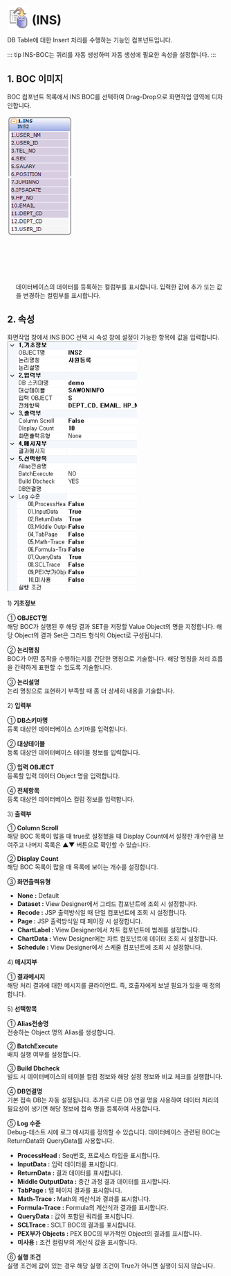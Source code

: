 # <img class="iconB" src="../../.vuepress/public/documentation/service-model/BOC/DataBaseBOC/INS.png" style="width:50px;"> (INS) <br/>
DB Table에 대한 Insert 처리를 수행하는 기능인 컴포넌트입니다.

<!-- Remark -->
::: tip <Badge type="tip" text="Remark" vertical="middle" /> 
INS-BOC는 쿼리를 자동 생성하며 자동 생성에 필요한 속성을 설정합니다.
:::
<!-- -->


## 1. BOC 이미지
BOC 컴포넌트 목록에서 INS BOC를 선택하여 Drag-Drop으로 화면작업 영역에 디자인합니다. <br/>
<div class="boc"> 
  <img src="../../.vuepress/public/documentation/service-model/BOC/DataBaseBOC/INSBoc.png" style="width:150px;"> 
<div style="margin-top: 103px; margin-left: 20px;">
<span class="bocEX bocP" style="margin-bottom: 104px;">데이터베이스의 데이터를 등록하는 컬럼부를 표시합니다.</span>
<span class="bocEX bocW">입력한 값에 추가 또는 값을 변경하는 컬럼부를 표시합니다.</span></div>
</div>

## 2. 속성
화면작업 창에서 INS BOC 선택 시 속성 창에 설정이 가능한 항목에 값을 입력합니다.<br/>
<img src="../../.vuepress/public/documentation/service-model/BOC/DataBaseBOC/Property(1).png"  class="boxBorder" style="width:300px;"> <br/>

<span class="font20">1)</span><b class="font20"> 기초정보</b> <br/>

<span class="font18">①</span><b class="font18"> OBJECT명 </b> <br/>
해당 BOC가 실행된 후 해당 결과 SET을 저장할 Value Object의 명을 지정합니다. 해당 Object의 결과 Set은 그리드 형식의 Object로 구성됩니다.

<span class="font18">②</span><b class="font18"> 논리명칭 </b> <br/>
BOC가 어떤 동작을 수행하는지를 간단한 명칭으로 기술합니다. 해당 명칭을 처리 흐름을 간략하게 표현할 수 있도록 기술합니다.

<span class="font18">③</span><b class="font18"> 논리설명 </b> <br/>
논리 명칭으로 표현하기 부족할 때 좀 더 상세히 내용을 기술합니다.

<span class="font20">2)</span><b class="font20"> 입력부</b> <br/>

<span class="font18">①</span><b class="font18"> DB스키마명 </b> <br/>
등록 대상인 데이터베이스 스키마를 입력합니다.

<span class="font18">②</span><b class="font18"> 대상테이블 </b> <br/>
등록 대상인 데이터베이스 테이블 정보를 입력합니다.

<span class="font18">③</span><b class="font18"> 입력 OBJECT </b> <br/>
등록할 입력 데이터 Object 명을 입력합니다.

<span class="font18">④</span><b class="font18"> 전체항목 </b> <br/>
등록 대상인 데이터베이스 컬럼 정보를 입력합니다.

<span class="font20">3)</span><b class="font20"> 출력부</b> <br/>

<span class="font18">①</span><b class="font18"> Column Scroll </b> <br/>
해당 BOC 목록이 많을 때 true로 설정했을 때 Display Count에서 설정한 개수만큼 보여주고 나머지 목록은 <span class="btnR">▲▼</span> 버튼으로 확인할 수 있습니다.

<span class="font18">②</span><b class="font18"> Display Count </b> <br/>
해당 BOC 목록이 많을 때 목록에 보이는 개수를 설정합니다.

<span class="font18">③</span><b class="font18"> 화면출력유형 </b> <br/>
- <b>None :</b> Default
- <b>Dataset :</b> View Designer에서 그리드 컴포넌트에 조회 시 설정합니다.
- <b>Recode :</b> JSP 출력방식일 때 단일 컴포넌트에 조회 시 설정합니다.
- <b>Page :</b> JSP 출력방식일 때 페이징 시 설정합니다.
- <b>ChartLabel :</b> View Designer에서 차트 컴포넌트에 범례를 설정합니다.
- <b>ChartData :</b> View Designer에는 차트 컴포넌트에 데이터 조회 시 설정합니다.
- <b>Schedule :</b> View Designer에서 스케줄 컴포넌트에 조회 시 설정합니다.

<span class="font20">4)</span><b class="font20"> 메시지부</b> <br/>

<span class="font18">①</span><b class="font18"> 결과메시지 </b> <br/>
해당 처리 결과에 대한 메시지를 클라이언트. 즉, 호출자에게 보낼 필요가 있을 때 정의합니다.<br/>

<span class="font20">5)</span><b class="font20"> 선택항목</b> <br/>

<span class="font18">①</span><b class="font18"> Alias전송명 </b> <br/>
전송하는 Object 명의 Alias를 생성합니다.

<span class="font18">②</span><b class="font18"> BatchExecute </b> <br/>
배치 실행 여부를 설정합니다.

<span class="font18">③</span><b class="font18"> Build Dbcheck </b> <br/>
빌드 시 데이터베이스의 테이블 컬럼 정보와 해당 설정 정보와 비교 체크를 실행합니다.

<span class="font18">④</span><b class="font18"> DB연결명 </b> <br/>
기본 접속 DB는 자동 설정됩니다. 추가로 다른 DB 연결 명을 사용하여 데이터 처리의 필요성이 생기면 해당 정보에 접속 명을 등록하여 사용합니다.

<span class="font18">⑤</span><b class="font18"> Log 수준 </b> <br/>
Debug-테스트 시에 로그 메시지를 정의할 수 있습니다. 데이터베이스 관련된 BOC는 ReturnData와 QueryData를 사용합니다.
- <b>ProcessHead :</b> Seq번호, 프로세스 타입을 표시합니다.
- <b>InputData :</b> 입력 데이터를 표시합니다.
- <b>ReturnData :</b> 결과 데이터를 표시합니다.
- <b>Middle OutputData :</b> 중간 과정 결과 데이터를 표시합니다.
- <b>TabPage :</b> 탭 페이지 결과를 표시합니다.
- <b>Math-Trace :</b> Math의 계산식과 결과를 표시합니다.
- <b>Formula-Trace :</b> Formula의 계산식과 결과를 표시합니다.
- <b>QueryData :</b> 값이 포함된 쿼리를 표시합니다.
- <b>SCLTrace :</b> SCLT BOC의 결과를 표시합니다.
- <b>PEX부가 Objects :</b> PEX BOC의 부가적인 Object의 결과를 표시합니다.
- <b>미사용 :</b> 조건 컬럼부의 계산식 값을 표시합니다.

<span class="font18">⑥</span><b class="font18"> 실행 조건 </b> <br/>
실행 조건에 값이 있는 경우 해당 실행 조건이 True가 아니면 실행이 되지 않습니다.

<style type='text/css'>
  [class="fontB"] { color: rgb(106, 139, 173); font-size:18px }
  [class*="iconB"] { position: relative; top: 13px; }
</style>

<style type='sass'>
  .boc 
   { display: inline-flex; }
  .bocEX 
   { display: inline-block; padding: 4.5px; position: relative; width: 100%; color: darkslategray; }
  .bocG
   { background: rgb(195, 255, 195); }
  .bocY
   { background: rgb(255, 255, 193); }
  .bocP
   { background: rgb(216, 190, 228); }
  .bocW
   { background: rgb(245, 245, 245); }
  .bocG:after, .bocY:after, .bocP:after, .bocW:after
   { content: ""; border-width: 15px 0 16px 10px; border-style: solid; position: absolute; left: 100%; top: 0;  }
  .bocG:after
   { border-color: transparent transparent transparent rgb(195, 255, 195); }
  .bocY:after
   { border-color: transparent transparent transparent rgb(255, 255, 193); }
  .bocP:after
   { border-color: transparent transparent transparent rgb(216, 190, 228); }
  .bocW:after
   { border-color: transparent transparent transparent rgb(245, 245, 245); }

  .spanBtn
   { border: 1px solid #bbb;border-radius: 4px;padding: 3px;background:white; color:dimgrey; }

  .btnR
   { color:#9C3B00; }
  .labelR
   { color:red; font-weight: bold; }
  .spanEx
   { color: #00a4ff; }

  .font20
   { font-size: 20px }
  .font18
   { font-size: 18px }
  .font13
   { font-size: 13px }

  .boxBorder
   { border: 1px solid #bbb;  }
  .boxDiv
   { background: #6a8bad3b;padding:10px;border-radius: 4px; }
</style>